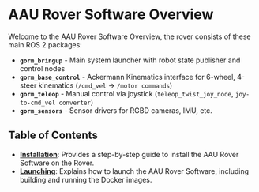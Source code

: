 <!-- This is the initial pre-release of this RL-suite. Please let me know if there is information missing by contacting me at abmoRobotics@gmail.com. -->

# AAU Rover Software Overview

Welcome to the AAU Rover Software Overview, the rover consists of these main ROS 2 packages:
- **`gorm_bringup`** - Main system launcher with robot state publisher and control nodes
- **`gorm_base_control`** - Ackermann Kinematics interface for 6-wheel, 4-steer kinematics (`/cmd_vel` → `/motor commands`)
- **`gorm_teleop`** - Manual control via joystick (`teleop_twist_joy_node`, `joy-to-cmd_vel converter`)
- **`gorm_sensors`** - Sensor drivers for RGBD cameras, IMU, etc.

## Table of Contents

- [**Installation**](./getting_started/installation/installation.md): Provides a step-by-step guide to install the AAU Rover Software on the Rover.
- [**Launching**](./getting_started/launching/launching.md): Explains how to launch the AAU Rover Software, including building and running the Docker images.

<!-- - [**Examples**](./getting_started/examples/examples.md): Provides examples to help you get started with the AAU Rover Software. -->

